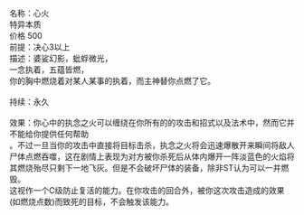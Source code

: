 <title>心火</title>
<meta name="GENERATOR" content="WinCHM">
<meta http-equiv="Content-Type" content="text/html; charset=gb2312">
<br>名称：心火
<br>特异本质
<br>价格  500
<br>前提：决心3以上
<br>描述：婆娑幻影，蚍蜉微光，
<br>              一念执着，五蕴皆燃，
<br>你的胸中燃烧着对某人某事的执着，而主神替你点燃了它。
<br>
<br>持续：永久
<br>
<br>效果：你心中的执念之火可以缠绕在你所有的的攻击和招式以及法术中，然而它并不能给你提供任何帮助
<br>。不过一旦当你的攻击中直接将目标击杀，执念之火将会迅速爆散开来瞬间将敌人尸体点燃吞噬，这在剧情上表现为对方被你杀死后从体内爆开一阵淡蓝色的火焰将其燃烧殆尽只剩下一地飞灰。但是不会破坏尸体的装备，除非ST认为可以一并燃毁。
<br>这视作一个C级防止复活的能力。在你攻击的回合外，被你这次攻击造成的效果(如燃烧点数)而致死的目标，不会触发该能力。
<br>